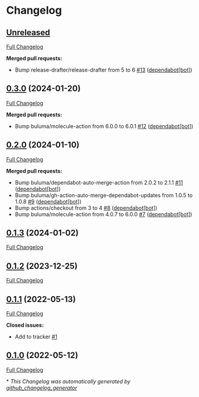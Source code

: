 # Changelog

## [Unreleased](https://github.com/buluma/ansible-role-kubectl/tree/HEAD)

[Full Changelog](https://github.com/buluma/ansible-role-kubectl/compare/0.3.0...HEAD)

**Merged pull requests:**

- Bump release-drafter/release-drafter from 5 to 6 [\#13](https://github.com/buluma/ansible-role-kubectl/pull/13) ([dependabot[bot]](https://github.com/apps/dependabot))

## [0.3.0](https://github.com/buluma/ansible-role-kubectl/tree/0.3.0) (2024-01-20)

[Full Changelog](https://github.com/buluma/ansible-role-kubectl/compare/0.2.0...0.3.0)

**Merged pull requests:**

- Bump buluma/molecule-action from 6.0.0 to 6.0.1 [\#12](https://github.com/buluma/ansible-role-kubectl/pull/12) ([dependabot[bot]](https://github.com/apps/dependabot))

## [0.2.0](https://github.com/buluma/ansible-role-kubectl/tree/0.2.0) (2024-01-10)

[Full Changelog](https://github.com/buluma/ansible-role-kubectl/compare/0.1.3...0.2.0)

**Merged pull requests:**

- Bump buluma/dependabot-auto-merge-action from 2.0.2 to 2.1.1 [\#11](https://github.com/buluma/ansible-role-kubectl/pull/11) ([dependabot[bot]](https://github.com/apps/dependabot))
- Bump buluma/gh-action-auto-merge-dependabot-updates from 1.0.5 to 1.0.8 [\#9](https://github.com/buluma/ansible-role-kubectl/pull/9) ([dependabot[bot]](https://github.com/apps/dependabot))
- Bump actions/checkout from 3 to 4 [\#8](https://github.com/buluma/ansible-role-kubectl/pull/8) ([dependabot[bot]](https://github.com/apps/dependabot))
- Bump buluma/molecule-action from 4.0.7 to 6.0.0 [\#7](https://github.com/buluma/ansible-role-kubectl/pull/7) ([dependabot[bot]](https://github.com/apps/dependabot))

## [0.1.3](https://github.com/buluma/ansible-role-kubectl/tree/0.1.3) (2024-01-02)

[Full Changelog](https://github.com/buluma/ansible-role-kubectl/compare/0.1.2...0.1.3)

## [0.1.2](https://github.com/buluma/ansible-role-kubectl/tree/0.1.2) (2023-12-25)

[Full Changelog](https://github.com/buluma/ansible-role-kubectl/compare/0.1.1...0.1.2)

## [0.1.1](https://github.com/buluma/ansible-role-kubectl/tree/0.1.1) (2022-05-13)

[Full Changelog](https://github.com/buluma/ansible-role-kubectl/compare/0.1.0...0.1.1)

**Closed issues:**

- Add to tracker [\#1](https://github.com/buluma/ansible-role-kubectl/issues/1)

## [0.1.0](https://github.com/buluma/ansible-role-kubectl/tree/0.1.0) (2022-05-12)

[Full Changelog](https://github.com/buluma/ansible-role-kubectl/compare/7f9f4de26aa53e07445a559e4eb23d591adf2766...0.1.0)



\* *This Changelog was automatically generated by [github_changelog_generator](https://github.com/github-changelog-generator/github-changelog-generator)*
